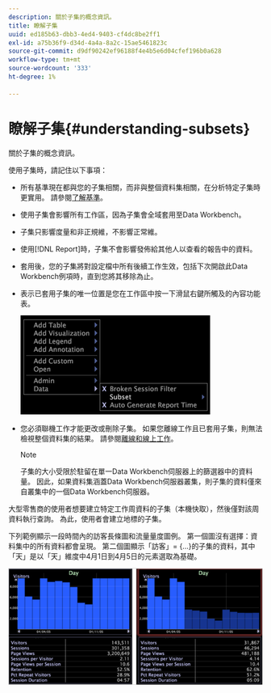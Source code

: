 ```yaml
---
description: 關於子集的概念資訊。
title: 瞭解子集
uuid: ed185b63-dbb3-4ed4-9403-cf4dc8be2ff1
exl-id: a75b36f9-d34d-4a4a-8a2c-15ae5461823c
source-git-commit: d9df90242ef96188f4e4b5e6d04cfef196b0a628
workflow-type: tm+mt
source-wordcount: '333'
ht-degree: 1%

---
```


# 瞭解子集{#understanding-subsets}

關於子集的概念資訊。

使用子集時，請記住以下事項：

* 所有基準現在都與您的子集相關，而非與整個資料集相關，在分析特定子集時更實用。 請參閱[了解基準](../../../../home/c-get-started/c-vis/c-ustd-benchmks.md#concept-c7b0f4102e92458096f8c4765cbe2914)。
* 使用子集會影響所有工作區，因為子集會全域套用至Data Workbench。
* 子集只影響度量和非正規維，不影響正常維。
* 使用[!DNL Report]時，子集不會影響發佈給其他人以查看的報告中的資料。
* 套用後，您的子集將對設定檔中所有後續工作生效，包括下次開啟此Data Workbench例項時，直到您將其移除為止。
* 表示已套用子集的唯一位置是您在工作區中按一下滑鼠右鍵所觸及的內容功能表。

   ![](assets/mnu_Subset.png)

* 您必須聯機工作才能更改或刪除子集。 如果您離線工作且已套用子集，則無法檢視整個資料集的結果。 請參閱[離線和線上工作](../../../../home/c-get-started/c-off-on.md#concept-cef8758ede044b18b3558376c5eb9f54)。

   >[!NOTE]
   >
   >子集的大小受限於駐留在單一Data Workbench伺服器上的篩選器中的資料量。 因此，如果資料集涵蓋Data Workbench伺服器叢集，則子集的資料僅來自叢集中的一個Data Workbench伺服器。

大型零售商的使用者想要建立特定工作周資料的子集（本機快取），然後僅對該周資料執行查詢。 為此，使用者會建立地標的子集。

下列範例顯示一段時間內的訪客長條圖和流量量度圖例。 第一個圖沒有選擇：資料集中的所有資料都會呈現。 第二個圖顯示「訪客」= {...}的子集的資料，其中「天」是以「天」維度中4月1日到4月5日的元素選取為基礎。

![](assets/client-sub1.png)
